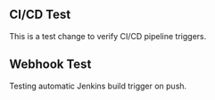 ## CI/CD Test
This is a test change to verify CI/CD pipeline triggers. 
 
## Webhook Test
Testing automatic Jenkins build trigger on push. 